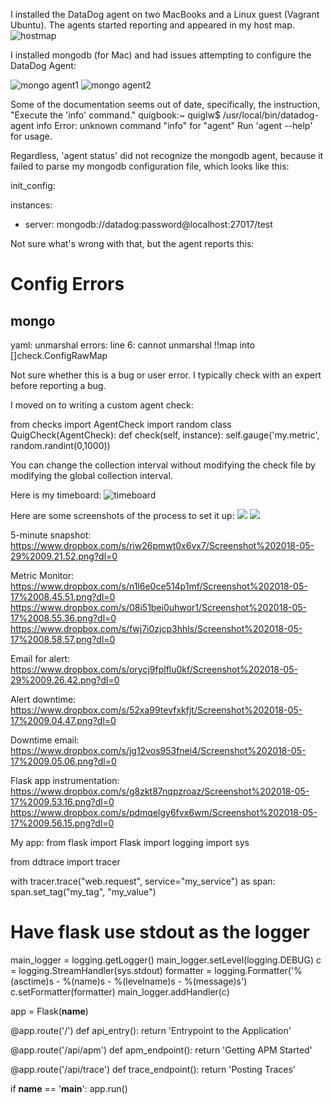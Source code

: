 I installed the DataDog agent on two MacBooks and a Linux guest (Vagrant Ubuntu). The agents started reporting and appeared in my host map.
![hostmap](https:hiring-engineers/blob/wjquigs11-patch-1/Screenshot%202018-05-16%2010.30.37.png)

I installed mongodb (for Mac) and had issues attempting to configure the DataDog Agent:

![mongo agent1](https:hiring-engineers/blob/wjquigs11-patch-1/Screen%20Shot%202018-05-16%20at%2011.10.06%20AM.png)
![mongo agent2](https:hiring-engineers/blob/wjquigs11-patch-1/Screen%20Shot%202018-05-16%20at%2011.29.10%20AM.png)

Some of the documentation seems out of date, specifically, the instruction, "Execute the 'info' command."
quigbook:~ quiglw$ /usr/local/bin/datadog-agent info
Error: unknown command "info" for "agent"
Run 'agent --help' for usage.

Regardless, 'agent status' did not recognize the mongodb agent, because it failed to parse my mongodb configuration file, which looks like this:

init_config:

instances:
- server: mongodb://datadog:password@localhost:27017/test

Not sure what's wrong with that, but the agent reports this:

Config Errors
==============
mongo
-----
yaml: unmarshal errors:
line 6: cannot unmarshal !!map into []check.ConfigRawMap

Not sure whether this is a bug or user error. I typically check with an expert before reporting a bug.

I moved on to writing a custom agent check:

from checks import AgentCheck
import random
class QuigCheck(AgentCheck):
  def check(self, instance):
    self.gauge('my.metric', random.randint(0,1000))
    
You can change the collection interval without modifying the check file by modifying the global collection interval.

Here is my timeboard:
![timeboard](https:hiring-engineers/blob/wjquigs11-patch-1/Screenshot%202018-05-17%2008.30.30.png)

Here are some screenshots of the process to set it up:
![](https:hiring-engineers/blob/wjquigs11-patch-1/Screenshot%202018-05-17%2008.44.55.png)
![](https:hiring-engineers/blob/wjquigs11-patch-1/Screenshot%202018-05-17%2008.45.51.png)

5-minute snapshot:
https://www.dropbox.com/s/riw26pmwt0x6vx7/Screenshot%202018-05-29%2009.21.52.png?dl=0

Metric Monitor:
https://www.dropbox.com/s/n1l6e0ce514p1mf/Screenshot%202018-05-17%2008.45.51.png?dl=0
https://www.dropbox.com/s/08i51bei0uhwor1/Screenshot%202018-05-17%2008.55.36.png?dl=0
https://www.dropbox.com/s/fwj7i0zjcp3hhls/Screenshot%202018-05-17%2008.58.57.png?dl=0

Email for alert:
https://www.dropbox.com/s/orycj9fplflu0kf/Screenshot%202018-05-29%2009.26.42.png?dl=0

Alert downtime:
https://www.dropbox.com/s/52xa99tevfxkfjt/Screenshot%202018-05-17%2009.04.47.png?dl=0

Downtime email:
https://www.dropbox.com/s/jg12vos953fnei4/Screenshot%202018-05-17%2009.05.06.png?dl=0

Flask app instrumentation:
https://www.dropbox.com/s/g8zkt87nqpzroaz/Screenshot%202018-05-17%2009.53.16.png?dl=0
https://www.dropbox.com/s/pdmqelgy6fvx6wm/Screenshot%202018-05-17%2009.56.15.png?dl=0

My app:
from flask import Flask
import logging
import sys

from ddtrace import tracer

with tracer.trace("web.request", service="my_service") as span:
  span.set_tag("my_tag", "my_value")

# Have flask use stdout as the logger
main_logger = logging.getLogger()
main_logger.setLevel(logging.DEBUG)
c = logging.StreamHandler(sys.stdout)
formatter = logging.Formatter('%(asctime)s - %(name)s - %(levelname)s - %(message)s')
c.setFormatter(formatter)
main_logger.addHandler(c)

app = Flask(__name__)

@app.route('/')
def api_entry():
    return 'Entrypoint to the Application'

@app.route('/api/apm')
def apm_endpoint():
    return 'Getting APM Started'

@app.route('/api/trace')
def trace_endpoint():
    return 'Posting Traces'

if __name__ == '__main__':
    app.run()

